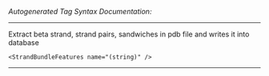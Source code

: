 _Autogenerated Tag Syntax Documentation:_

---
Extract beta strand, strand pairs, sandwiches in pdb file and writes it into database

```
<StrandBundleFeatures name="(string)" />
```



---
